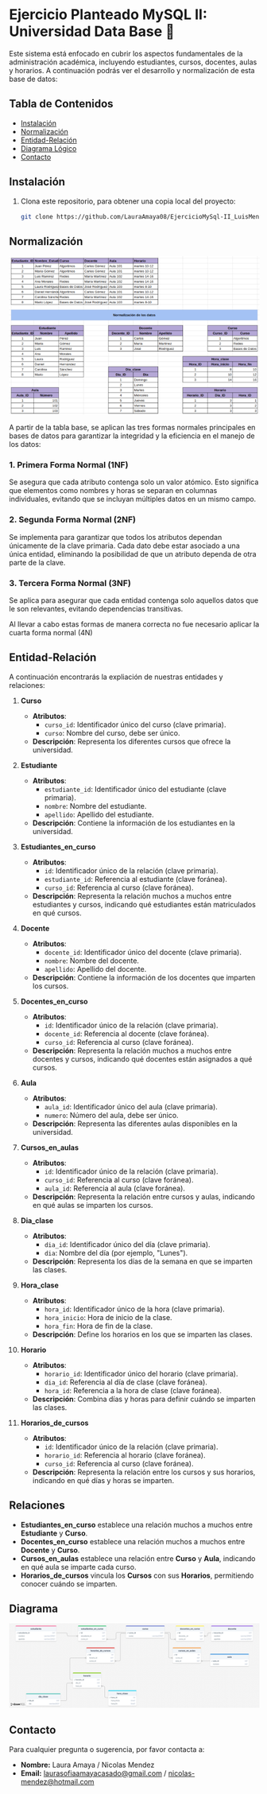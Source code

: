 <h1> Ejercicio Planteado MySQL II: Universidad Data Base 📝</h1>

Este sistema está enfocado en cubrir los aspectos fundamentales de la administración académica, incluyendo estudiantes, cursos, docentes, aulas y horarios. A continuación podrás ver el desarrollo y normalización de esta base de datos:

## Tabla de Contenidos
- [Instalación](#instalación)
- [Normalización](#normalización)
- [Entidad-Relación](#entidad-relación)
- [Diagrama Lógico](#diagrama)
- [Contacto](#contacto)

## Instalación
1. Clona este repositorio, para obtener una copia local del proyecto:
   ```bash
   git clone https://github.com/LauraAmaya08/EjercicioMySql-II_LuisMendezLauraAmaya
   ```
   
## Normalización
<img src="images/image (5).webp" alt="Diagrama de relación de entidad" width="auto" />

A partir de la tabla base, se aplican las tres formas normales principales en bases de datos para garantizar la integridad y la eficiencia en el manejo de los datos:

### 1. Primera Forma Normal (1NF)
Se asegura que cada atributo contenga solo un valor atómico. Esto significa que elementos como nombres y horas se separan en columnas individuales, evitando que se incluyan múltiples datos en un mismo campo.

### 2. Segunda Forma Normal (2NF)
Se implementa para garantizar que todos los atributos dependan únicamente de la clave primaria. Cada dato debe estar asociado a una única entidad, eliminando la posibilidad de que un atributo dependa de otra parte de la clave.

### 3. Tercera Forma Normal (3NF)
Se aplica para asegurar que cada entidad contenga solo aquellos datos que le son relevantes, evitando dependencias transitivas. 

Al llevar a cabo estas formas de manera correcta no fue necesario aplicar la cuarta forma normal (4N)


## Entidad-Relación

A continuación encontrarás la expliación de nuestras entidades y relaciones:

1. **Curso**
   - **Atributos**:
     - `curso_id`: Identificador único del curso (clave primaria).
     - `curso`: Nombre del curso, debe ser único.
   - **Descripción**: Representa los diferentes cursos que ofrece la universidad.

2. **Estudiante**
   - **Atributos**:
     - `estudiante_id`: Identificador único del estudiante (clave primaria).
     - `nombre`: Nombre del estudiante.
     - `apellido`: Apellido del estudiante.
   - **Descripción**: Contiene la información de los estudiantes en la universidad.

3. **Estudiantes_en_curso**
   - **Atributos**:
     - `id`: Identificador único de la relación (clave primaria).
     - `estudiante_id`: Referencia al estudiante (clave foránea).
     - `curso_id`: Referencia al curso (clave foránea).
   - **Descripción**: Representa la relación muchos a muchos entre estudiantes y cursos, indicando qué estudiantes están matriculados en qué cursos.

4. **Docente**
   - **Atributos**:
     - `docente_id`: Identificador único del docente (clave primaria).
     - `nombre`: Nombre del docente.
     - `apellido`: Apellido del docente.
   - **Descripción**: Contiene la información de los docentes que imparten los cursos.

5. **Docentes_en_curso**
   - **Atributos**:
     - `id`: Identificador único de la relación (clave primaria).
     - `docente_id`: Referencia al docente (clave foránea).
     - `curso_id`: Referencia al curso (clave foránea).
   - **Descripción**: Representa la relación muchos a muchos entre docentes y cursos, indicando qué docentes están asignados a qué cursos.

6. **Aula**
   - **Atributos**:
     - `aula_id`: Identificador único del aula (clave primaria).
     - `numero`: Número del aula, debe ser único.
   - **Descripción**: Representa las diferentes aulas disponibles en la universidad.

7. **Cursos_en_aulas**
   - **Atributos**:
     - `id`: Identificador único de la relación (clave primaria).
     - `curso_id`: Referencia al curso (clave foránea).
     - `aula_id`: Referencia al aula (clave foránea).
   - **Descripción**: Representa la relación entre cursos y aulas, indicando en qué aulas se imparten los cursos.

8. **Dia_clase**
   - **Atributos**:
     - `dia_id`: Identificador único del día (clave primaria).
     - `dia`: Nombre del día (por ejemplo, "Lunes").
   - **Descripción**: Representa los días de la semana en que se imparten las clases.

9. **Hora_clase**
   - **Atributos**:
     - `hora_id`: Identificador único de la hora (clave primaria).
     - `hora_inicio`: Hora de inicio de la clase.
     - `hora_fin`: Hora de fin de la clase.
   - **Descripción**: Define los horarios en los que se imparten las clases.

10. **Horario**
    - **Atributos**:
      - `horario_id`: Identificador único del horario (clave primaria).
      - `dia_id`: Referencia al día de clase (clave foránea).
      - `hora_id`: Referencia a la hora de clase (clave foránea).
    - **Descripción**: Combina días y horas para definir cuándo se imparten las clases.

11. **Horarios_de_cursos**
    - **Atributos**:
      - `id`: Identificador único de la relación (clave primaria).
      - `horario_id`: Referencia al horario (clave foránea).
      - `curso_id`: Referencia al curso (clave foránea).
    - **Descripción**: Representa la relación entre los cursos y sus horarios, indicando en qué días y horas se imparten.

## Relaciones

- **Estudiantes_en_curso** establece una relación muchos a muchos entre **Estudiante** y **Curso**.
- **Docentes_en_curso** establece una relación muchos a muchos entre **Docente** y **Curso**.
- **Cursos_en_aulas** establece una relación entre **Curso** y **Aula**, indicando en qué aula se imparte cada curso.
- **Horarios_de_cursos** vincula los **Cursos** con sus **Horarios**, permitiendo conocer cuándo se imparten.


## Diagrama
<img src="images/drawSQL-image-export-2024-10-02 (3).png" alt="Diagrama de relación de entidad" width="auto" />
     
## Contacto
Para cualquier pregunta o sugerencia, por favor contacta a:
- **Nombre:** Laura Amaya / Nicolas Mendez
- **Email:** laurasofiaamayacasado@gmail.com / nicolas-mendez@hotmail.com

